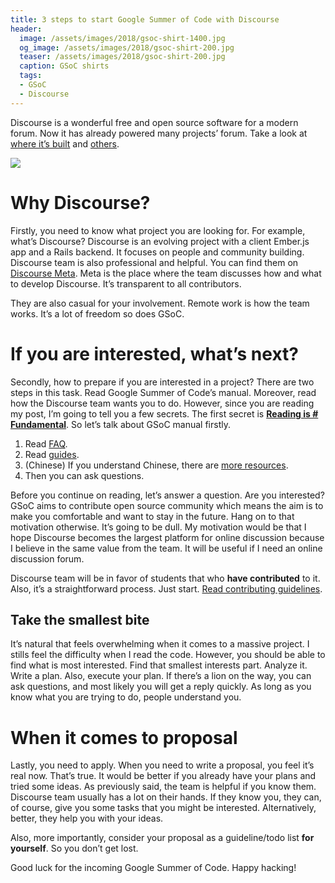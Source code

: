 ```yaml
---
title: 3 steps to start Google Summer of Code with Discourse
header:
  image: /assets/images/2018/gsoc-shirt-1400.jpg
  og_image: /assets/images/2018/gsoc-shirt-200.jpg
  teaser: /assets/images/2018/gsoc-shirt-200.jpg
  caption: GSoC shirts
  tags:
  - GSoC
  - Discourse
---
```


Discourse is a wonderful free and open source software for a modern forum. Now it has already powered many projects’ forum. Take a look at [where it’s built](https://meta.discourse.org/) and [others](https://www.discourse.org/customers).

![](/assets/images/2018/discourse-meta-forum.png)

# Why Discourse?

Firstly, you need to know what project you are looking for. For example, what’s Discourse?
Discourse is an evolving project with a client Ember.js app and a Rails backend. It focuses on people and community building. Discourse team is also professional and helpful. You can find them on [Discourse Meta](https://meta.discourse.org/). Meta is the place where the team discusses how and what to develop Discourse. It’s transparent to all contributors.

They are also casual for your involvement. Remote work is how the team works. It’s a lot of freedom so does GSoC.

# If you are interested, what’s next?

Secondly, how to prepare if you are interested in a project?
There are two steps in this task. Read Google Summer of Code’s manual. Moreover, read how the Discourse team wants you to do. However, since you are reading my post, I’m going to tell you a few secrets. The first secret is **[Reading is # Fundamental](https://blog.codinghorror.com/because-reading-is-fundamental-2/)**. So let’s talk about GSoC manual firstly.

1. Read [FAQ](https://developers.google.com/open-source/gsoc/faq).
2. Read [guides](https://google.github.io/gsocguides/student/).
3. (Chinese) If you understand Chinese, there are [more resources](https://github.com/gsoc-cn/gsoc-cn).
4. Then you can ask questions.

Before you continue on reading, let’s answer a question. Are you interested? GSoC aims to contribute open source community which means the aim is to make you comfortable and want to stay in the future. Hang on to that motivation otherwise. It’s going to be dull. My motivation would be that I hope Discourse becomes the largest platform for online discussion because I believe in the same value from the team. It will be useful if I need an online discussion forum.

Discourse team will be in favor of students that who **have contributed** to it. Also, it’s a straightforward process. Just start. [Read contributing guidelines](https://meta.discourse.org/t/discourse-development-contribution-guidelines/3823?u=fantasticfears).

## Take the smallest bite

It’s natural that feels overwhelming when it comes to a massive project. I stills feel the difficulty when I read the code. However, you should be able to find what is most interested. Find that smallest interests part. Analyze it. Write a plan. Also, execute your plan. If there’s a lion on the way, you can ask questions, and most likely you will get a reply quickly. As long as you know what you are trying to do, people understand you.

# When it comes to proposal

Lastly, you need to apply.
When you need to write a proposal, you feel it’s real now. That’s true. It would be better if you already have your plans and tried some ideas. As previously said, the team is helpful if you know them. Discourse team usually has a lot on their hands. If they know you, they can, of course, give you some tasks that you might be interested. Alternatively, better, they help you with your ideas.

Also, more importantly, consider your proposal as a guideline/todo list **for yourself**. So you don’t get lost.

Good luck for the incoming Google Summer of Code. Happy hacking!